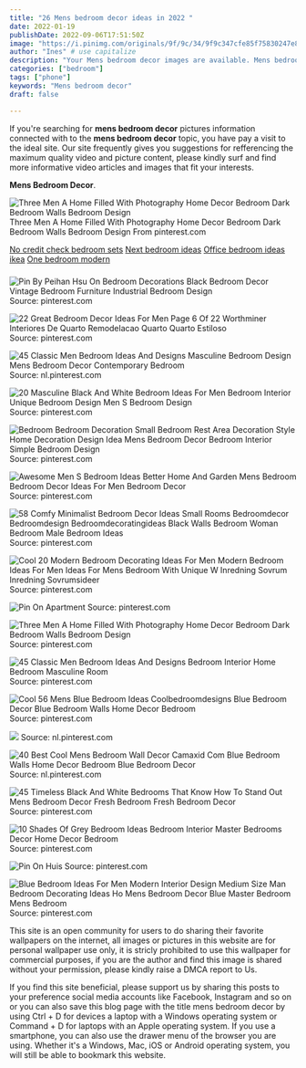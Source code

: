 ```yaml
---
title: "26 Mens bedroom decor ideas in 2022 "
date: 2022-01-19
publishDate: 2022-09-06T17:51:50Z
image: "https://i.pinimg.com/originals/9f/9c/34/9f9c347cfe85f75830247e8e6af085ad.jpg"
author: "Ines" # use capitalize
description: "Your Mens bedroom decor images are available. Mens bedroom decor are a topic that is being searched for and liked by netizens today. You can Find and Download the Mens bedroom decor files here. Find and Download all royalty-free images."
categories: ["bedroom"]
tags: ["phone"]
keywords: "Mens bedroom decor"
draft: false

---
```


If you're searching for **mens bedroom decor** pictures information connected with to the **mens bedroom decor** topic, you have pay a visit to the ideal  site.  Our site frequently  gives you  suggestions  for refferencing  the maximum  quality video and picture  content, please kindly surf and find more informative video articles and images  that fit your interests.

**Mens Bedroom Decor**. 

![Three Men A Home Filled With Photography Home Decor Bedroom Dark Bedroom Walls Bedroom Design](https://i.pinimg.com/originals/02/6f/ab/026fab95ed3dd71a94186ad9f12cb25f.jpg "Three Men A Home Filled With Photography Home Decor Bedroom Dark Bedroom Walls Bedroom Design")
Three Men A Home Filled With Photography Home Decor Bedroom Dark Bedroom Walls Bedroom Design From pinterest.com

[No credit check bedroom sets](/no-credit-check-bedroom-sets/)
[Next bedroom ideas](/next-bedroom-ideas/)
[Office bedroom ideas ikea](/office-bedroom-ideas-ikea/)
[One bedroom modern](/one-bedroom-modern/)



### 

 


![Pin By Peihan Hsu On Bedroom Decorations Black Bedroom Decor Vintage Bedroom Furniture Industrial Bedroom Design](https://i.pinimg.com/originals/ae/fa/0f/aefa0fa511ba1351c4a287d2b0a54163.png "Pin By Peihan Hsu On Bedroom Decorations Black Bedroom Decor Vintage Bedroom Furniture Industrial Bedroom Design")
Source: pinterest.com

 

![22 Great Bedroom Decor Ideas For Men Page 6 Of 22 Worthminer Interiores De Quarto Remodelacao Quarto Quarto Estiloso](https://i.pinimg.com/736x/5a/30/4d/5a304da189ec9eb8a93e4649ffc6e30a--bedroom-decor-for-men-manly-bedroom.jpg "22 Great Bedroom Decor Ideas For Men Page 6 Of 22 Worthminer Interiores De Quarto Remodelacao Quarto Quarto Estiloso")
Source: pinterest.com

 

![45 Classic Men Bedroom Ideas And Designs Masculine Bedroom Design Mens Bedroom Decor Contemporary Bedroom](https://i.pinimg.com/originals/f0/01/47/f00147b43419407f7401805508871de4.jpg "45 Classic Men Bedroom Ideas And Designs Masculine Bedroom Design Mens Bedroom Decor Contemporary Bedroom")
Source: nl.pinterest.com

 

![20 Masculine Black And White Bedroom Ideas For Men Bedroom Interior Unique Bedroom Design Men S Bedroom Design](https://i.pinimg.com/originals/35/fe/99/35fe994073f79adf52cad50cfbe11ad3.jpg "20 Masculine Black And White Bedroom Ideas For Men Bedroom Interior Unique Bedroom Design Men S Bedroom Design")
Source: pinterest.com

 

![Bedroom Bedroom Decoration Small Bedroom Rest Area Decoration Style Home Decoration Design Idea Mens Bedroom Decor Bedroom Interior Simple Bedroom Design](https://i.pinimg.com/564x/a1/86/2c/a1862c0d2c654d623d63ee8ffb4ccb0e.jpg "Bedroom Bedroom Decoration Small Bedroom Rest Area Decoration Style Home Decoration Design Idea Mens Bedroom Decor Bedroom Interior Simple Bedroom Design")
Source: pinterest.com

 

![Awesome Men S Bedroom Ideas Better Home And Garden Mens Bedroom Bedroom Decor Ideas For Men Bedroom Decor](https://i.pinimg.com/originals/4a/0d/c2/4a0dc2c71cbc13c070ad1279607a3ea9.jpg "Awesome Men S Bedroom Ideas Better Home And Garden Mens Bedroom Bedroom Decor Ideas For Men Bedroom Decor")
Source: pinterest.com

 

![58 Comfy Minimalist Bedroom Decor Ideas Small Rooms Bedroomdecor Bedroomdesign Bedroomdecoratingideas Black Walls Bedroom Woman Bedroom Male Bedroom Ideas](https://i.pinimg.com/originals/3f/f7/21/3ff72112d3d7551dce9b23c7e07cdb9b.jpg "58 Comfy Minimalist Bedroom Decor Ideas Small Rooms Bedroomdecor Bedroomdesign Bedroomdecoratingideas Black Walls Bedroom Woman Bedroom Male Bedroom Ideas")
Source: pinterest.com

 

![Cool 20 Modern Bedroom Decorating Ideas For Men Modern Bedroom Ideas For Men Ideas For Mens Bedroom With Unique W Inredning Sovrum Inredning Sovrumsideer](https://i.pinimg.com/originals/37/f7/cd/37f7cd13212802070f68f2657ed5d56c.jpg "Cool 20 Modern Bedroom Decorating Ideas For Men Modern Bedroom Ideas For Men Ideas For Mens Bedroom With Unique W Inredning Sovrum Inredning Sovrumsideer")
Source: pinterest.com

 

![Pin On Apartment](https://i.pinimg.com/564x/63/cc/a2/63cca2a9d1c50822c72d84aea12c3aa5.jpg "Pin On Apartment")
Source: pinterest.com

 

![Three Men A Home Filled With Photography Home Decor Bedroom Dark Bedroom Walls Bedroom Design](https://i.pinimg.com/originals/02/6f/ab/026fab95ed3dd71a94186ad9f12cb25f.jpg "Three Men A Home Filled With Photography Home Decor Bedroom Dark Bedroom Walls Bedroom Design")
Source: pinterest.com

 

![45 Classic Men Bedroom Ideas And Designs Bedroom Interior Home Bedroom Masculine Room](https://i.pinimg.com/originals/07/5b/e2/075be2a20aadd88f093e969f9ebb9d38.jpg "45 Classic Men Bedroom Ideas And Designs Bedroom Interior Home Bedroom Masculine Room")
Source: pinterest.com

 

![Cool 56 Mens Blue Bedroom Ideas Coolbedroomdesigns Blue Bedroom Decor Blue Bedroom Walls Home Decor Bedroom](https://i.pinimg.com/564x/f5/48/2b/f5482bf2f62df710c56733d2f90fc66d.jpg "Cool 56 Mens Blue Bedroom Ideas Coolbedroomdesigns Blue Bedroom Decor Blue Bedroom Walls Home Decor Bedroom")
Source: pinterest.com

 

![](https://i.pinimg.com/originals/cb/37/41/cb3741bcd3437ce7ac94b80444454bae.jpg "")
Source: nl.pinterest.com

 

![40 Best Cool Mens Bedroom Wall Decor Camaxid Com Blue Bedroom Walls Home Decor Bedroom Blue Bedroom Decor](https://i.pinimg.com/564x/bb/ee/ff/bbeeffd587b96edf1f24ca07c5be26e1.jpg "40 Best Cool Mens Bedroom Wall Decor Camaxid Com Blue Bedroom Walls Home Decor Bedroom Blue Bedroom Decor")
Source: nl.pinterest.com

 

![45 Timeless Black And White Bedrooms That Know How To Stand Out Mens Bedroom Decor Fresh Bedroom Fresh Bedroom Decor](https://i.pinimg.com/originals/49/16/3e/49163eb8bbc873850a01aaee3e5f791e.jpg "45 Timeless Black And White Bedrooms That Know How To Stand Out Mens Bedroom Decor Fresh Bedroom Fresh Bedroom Decor")
Source: pinterest.com

 

![10 Shades Of Grey Bedroom Ideas Bedroom Interior Master Bedrooms Decor Home Decor Bedroom](https://i.pinimg.com/736x/4d/e2/a9/4de2a9f480f4a51bdbd4c099650f1854.jpg "10 Shades Of Grey Bedroom Ideas Bedroom Interior Master Bedrooms Decor Home Decor Bedroom")
Source: pinterest.com

 

![Pin On Huis](https://i.pinimg.com/originals/61/b3/3e/61b33e682ad59eed2b2fce91527451da.jpg "Pin On Huis")
Source: pinterest.com

 

![Blue Bedroom Ideas For Men Modern Interior Design Medium Size Man Bedroom Decorating Ideas Ho Mens Bedroom Decor Blue Master Bedroom Mens Bedroom](https://i.pinimg.com/originals/9f/9c/34/9f9c347cfe85f75830247e8e6af085ad.jpg "Blue Bedroom Ideas For Men Modern Interior Design Medium Size Man Bedroom Decorating Ideas Ho Mens Bedroom Decor Blue Master Bedroom Mens Bedroom")
Source: pinterest.com

 

This site is an open community for users to do sharing their favorite wallpapers on the internet, all images or pictures in this website are for personal wallpaper use only, it is stricly prohibited to use this wallpaper for commercial purposes, if you are the author and find this image is shared without your permission, please kindly raise a DMCA report to Us.

If you find this site beneficial, please support us by sharing this posts to your preference social media accounts like Facebook, Instagram and so on or you can also save this blog page with the title mens bedroom decor by using Ctrl + D for devices a laptop with a Windows operating system or Command + D for laptops with an Apple operating system. If you use a smartphone, you can also use the drawer menu of the browser you are using. Whether it's a Windows, Mac, iOS or Android operating system, you will still be able to bookmark this website.
